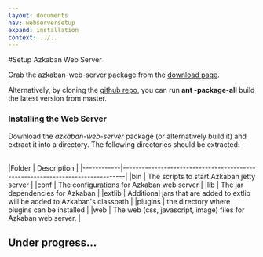 ```yaml
---
layout: documents
nav: webserversetup
expand: installation
context: ../..
---
```

#Setup Azkaban Web Server

Grab the azkaban-web-server package from the [download page](../../../downloads.html).

Alternatively, by cloning the [github repo](https://github.com/azkaban/azkaban2), you can run __ant \-package\-all__ build the latest version
from master.

### Installing the Web Server
Download the _azkaban-web-server_ package (or alternatively build it) and extract it into a directory.
The following directories should be extracted:

<br/>
|Folder      | Description                                                                   |
|------------|-------------------------------------------------------------------------------|
|bin         | The scripts to start Azkaban jetty server                                     |
|conf        | The configurations for Azkaban web server                                     |
|lib         | The jar dependencies for Azkaban                                              |
|extlib      | Additional jars that are added to extlib will be added to Azkaban's classpath |
|plugins     | the directory where plugins can be installed                                  |
|web         | The web (css, javascript, image) files for Azkaban web server.                |

## Under progress...